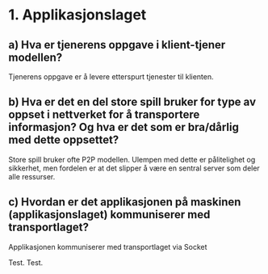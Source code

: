# 1. Applikasjonslaget

## a) Hva er tjenerens oppgave i klient-tjener modellen?

Tjenerens oppgave er å levere etterspurt tjenester til klienten.

## b) Hva er det en del store spill bruker for type av oppset i nettverket for å transportere informasjon? Og hva er det som er bra/dårlig med dette oppsettet?

Store spill bruker ofte P2P modellen. Ulempen med dette er pålitelighet og sikkerhet, men fordelen er at det slipper å være en sentral server som deler alle ressurser.

## c) Hvordan er det applikasjonen på maskinen (applikasjonslaget) kommuniserer med transportlaget?

Applikasjonen kommuniserer med transportlaget via Socket

Test. Test.

